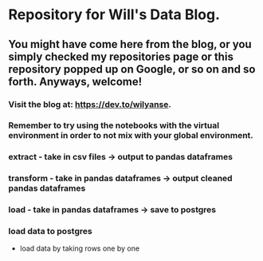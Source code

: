 # Repository for Will's Data Blog. 
## You might have come here from the blog, or you simply checked my repositories page or this repository popped up on Google, or so on and so forth. Anyways, welcome!
### Visit the blog at: https://dev.to/wilyanse.

### Remember to try using the notebooks with the virtual environment in order to not mix with your global environment.

### extract - take in csv files -> output to pandas dataframes
### transform - take in pandas dataframes -> output cleaned pandas dataframes
### load - take in pandas dataframes -> save to postgres
### load data to postgres
- load data by taking rows one by one